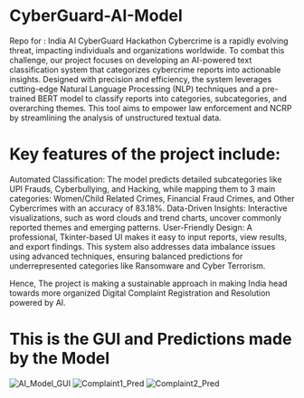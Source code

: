 # CyberGuard-AI-Model
Repo for : India AI CyberGuard Hackathon 
Cybercrime is a rapidly evolving threat, impacting individuals and organizations worldwide. To combat this challenge, our project focuses on developing an AI-powered text classification system that categorizes cybercrime reports into actionable insights. Designed with precision and efficiency, the system leverages cutting-edge Natural Language Processing (NLP) techniques and a pre-trained BERT model to classify reports into categories, subcategories, and overarching themes. This tool aims to empower law enforcement and NCRP by streamlining the analysis of unstructured textual data.

# Key features of the project include:
Automated Classification: The model predicts detailed subcategories like UPI Frauds, Cyberbullying, and Hacking, while mapping them to 3 main categories: Women/Child Related Crimes, Financial Fraud Crimes, and Other Cybercrimes with an accuracy of 83.18%.
Data-Driven Insights: Interactive visualizations, such as word clouds and trend charts, uncover commonly reported themes and emerging patterns.
User-Friendly Design: A professional, Tkinter-based UI makes it easy to input reports, view results, and export findings.
This system also addresses data imbalance issues using advanced techniques, ensuring balanced predictions for underrepresented categories like Ransomware and Cyber Terrorism.

Hence, The project is making a sustainable approach in making India head towards more organized Digital Complaint Registration and Resolution powered by AI.

# This is the GUI and Predictions made by the Model
![AI_Model_GUI](https://github.com/user-attachments/assets/fcd14c5f-f021-4bda-938e-24664675c86e)
![Complaint1_Pred](https://github.com/user-attachments/assets/bb29f19f-4468-444d-a24d-c2ce8c85b79a)
![Complaint2_Pred](https://github.com/user-attachments/assets/ae35cc09-6297-416a-a74e-f47da08a5d2b)
